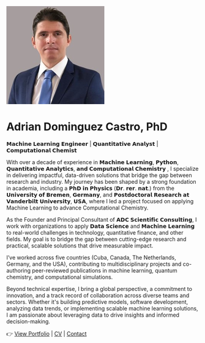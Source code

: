 


![Adrian Dominguez Castro](profile.jpg)

# Adrian Dominguez Castro, PhD 
𝗠𝗮𝗰𝗵𝗶𝗻𝗲 𝗟𝗲𝗮𝗿𝗻𝗶𝗻𝗴 𝗘𝗻𝗴𝗶𝗻𝗲𝗲𝗿 | 𝗤𝘂𝗮𝗻𝘁𝗶𝘁𝗮𝘁𝗶𝘃𝗲 𝗔𝗻𝗮𝗹𝘆𝘀𝘁 | 𝗖𝗼𝗺𝗽𝘂𝘁𝗮𝘁𝗶𝗼𝗻𝗮𝗹 𝗖𝗵𝗲𝗺𝗶𝘀𝘁

 
With over a decade of experience in 𝗠𝗮𝗰𝗵𝗶𝗻𝗲 𝗟𝗲𝗮𝗿𝗻𝗶𝗻𝗴, 𝗣𝘆𝘁𝗵𝗼𝗻, 𝗤𝘂𝗮𝗻𝘁𝗶𝘁𝗮𝘁𝗶𝘃𝗲 𝗔𝗻𝗮𝗹𝘆𝘁𝗶𝗰𝘀, 𝗮𝗻𝗱 𝗖𝗼𝗺𝗽𝘂𝘁𝗮𝘁𝗶𝗼𝗻𝗮𝗹 𝗖𝗵𝗲𝗺𝗶𝘀𝘁𝗿𝘆 , I specialize in delivering impactful, data-driven solutions that bridge the gap between research and industry. My journey has been shaped by a strong foundation in academia, including a 𝗣𝗵𝗗 𝗶𝗻 𝗣𝗵𝘆𝘀𝗶𝗰𝘀 (𝗗𝗿. 𝗿𝗲𝗿. 𝗻𝗮𝘁.) from the 𝗨𝗻𝗶𝘃𝗲𝗿𝘀𝗶𝘁𝘆 𝗼𝗳 𝗕𝗿𝗲𝗺𝗲𝗻, 𝗚𝗲𝗿𝗺𝗮𝗻𝘆, and 𝗣𝗼𝘀𝘁𝗱𝗼𝗰𝘁𝗼𝗿𝗮𝗹 𝗥𝗲𝘀𝗲𝗮𝗿𝗰𝗵 𝗮𝘁 𝗩𝗮𝗻𝗱𝗲𝗿𝗯𝗶𝗹𝘁 𝗨𝗻𝗶𝘃𝗲𝗿𝘀𝗶𝘁𝘆, 𝗨𝗦𝗔, where I led a project focused on applying Machine Learning to advance Computational Chemistry.


As the Founder and Principal Consultant of 𝗔𝗗𝗖 𝗦𝗰𝗶𝗲𝗻𝘁𝗶𝗳𝗶𝗰 𝗖𝗼𝗻𝘀𝘂𝗹𝘁𝗶𝗻𝗴, I work with organizations to apply 𝗗𝗮𝘁𝗮 𝗦𝗰𝗶𝗲𝗻𝗰𝗲 and 𝗠𝗮𝗰𝗵𝗶𝗻𝗲 𝗟𝗲𝗮𝗿𝗻𝗶𝗻𝗴 to real-world challenges in technology, quantitative finance, and other fields. My goal is to bridge the gap between cutting-edge research and practical, scalable solutions that drive measurable impact.

I’ve worked across five countries (Cuba, Canada, The Netherlands, Germany, and the USA), contributing to multidisciplinary projects and co-authoring peer-reviewed publications in machine learning, quantum chemistry, and computational simulations.

Beyond technical expertise, I bring a global perspective, a commitment to innovation, and a track record of collaboration across diverse teams and sectors. Whether it's building predictive models, software development, analyzing data trends, or implementing scalable machine learning solutions, I am passionate about leveraging data to drive insights and informed decision-making.

👉 [View Portfolio](portfolio.md) | [CV](cv.md) | [Contact](contact.md)
